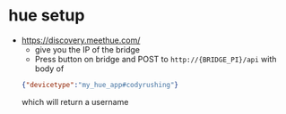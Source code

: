 # hue setup
* https://discovery.meethue.com/
  * give you the IP of the bridge
  * Press button on bridge and POST to `http://{BRIDGE_PI}/api` with body of
  ```json
  {"devicetype":"my_hue_app#codyrushing"}
  ```
  which will return a username
